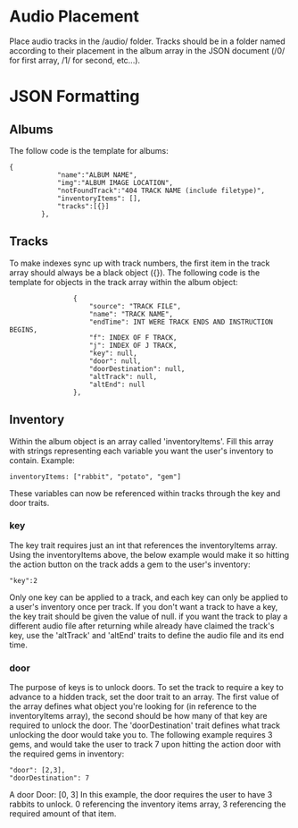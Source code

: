 # Audio Placement
Place audio tracks in the /audio/ folder. Tracks should be in a folder named according to their placement in the album array in the JSON document (/0/ for first array, /1/ for second, etc...).

# JSON Formatting

## Albums
The follow code is the template for albums:
```
{
            "name":"ALBUM NAME",
            "img":"ALBUM IMAGE LOCATION",
            "notFoundTrack":"404 TRACK NAME (include filetype)",
            "inventoryItems": [],
            "tracks":[{}]
        },
```

## Tracks
To make indexes sync up with track numbers, the first item in the track array should always be a black object ({}). 
The following code is the template for objects in the track array within the album object:
```
                {
                    "source": "TRACK FILE",
                    "name": "TRACK NAME",
                    "endTime": INT WERE TRACK ENDS AND INSTRUCTION BEGINS,
                    "f": INDEX OF F TRACK,
                    "j": INDEX OF J TRACK,
                    "key": null,
                    "door": null,
                    "doorDestination": null,
                    "altTrack": null,
                    "altEnd": null
                },
```

## Inventory
Within the album object is an array called 'inventoryItems'. Fill this array with strings representing each variable you want the user's inventory to contain. Example:
```
inventoryItems: ["rabbit", "potato", "gem"]
```
These variables can now be referenced within tracks through the key and door traits.

### key
The key trait requires just an int that references the inventoryItems array. Using the inventoryItems above, the below example would make it so hitting the action button on the track adds a gem to the user's inventory:
```
"key":2
```
Only one key can be applied to a track, and each key can only be applied to a user's inventory once per track. If you don't want a track to have a key, the key trait should be given the value of null.
if you want the track to play a different audio file after returning while already have claimed the track's key, use the 'altTrack' and 'altEnd' traits to define the audio file and its end time.

### door
The purpose of keys is to unlock doors. To set the track to require a key to advance to a hidden track, set the door trait to an array. The first value of the array defines what object you're looking for (in reference to the inventoryItems array), the second should be how many of that key are required to unlock the door. The 'doorDestination' trait defines what track unlocking the door would take you to. The following example requires 3 gems, and would take the user to track 7 upon hitting the action door with the required gems in inventory:
```
"door": [2,3],
"doorDestination": 7
```

A door
Door: [0, 3]
In this example, the door requires the user to have 3 rabbits to unlock. 0 referencing the inventory items array, 3 referencing the required amount of that item.